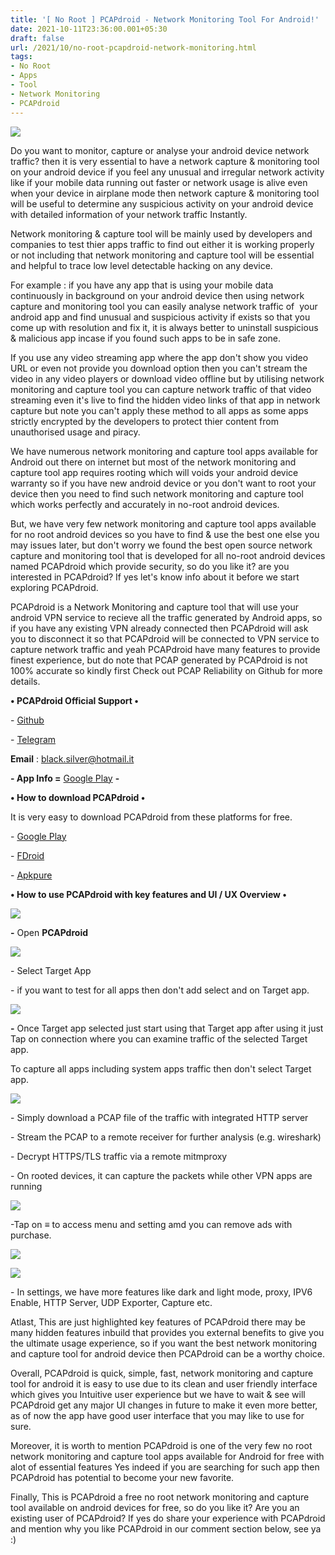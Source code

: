 ```yaml
---
title: '[ No Root ] PCAPdroid - Network Monitoring Tool For Android!'
date: 2021-10-11T23:36:00.001+05:30
draft: false
url: /2021/10/no-root-pcapdroid-network-monitoring.html
tags: 
- No Root
- Apps
- Tool
- Network Monitoring
- PCAPdroid
---
```


 [![](https://lh3.googleusercontent.com/-pqI8BWeEr90/YWR9G52Q4VI/AAAAAAAAG5Y/g_V5TilGn7MaVIu2nwJEP8poFCjEIHv1wCLcBGAsYHQ/s1600/1633975575328339-0.png)](https://lh3.googleusercontent.com/-pqI8BWeEr90/YWR9G52Q4VI/AAAAAAAAG5Y/g_V5TilGn7MaVIu2nwJEP8poFCjEIHv1wCLcBGAsYHQ/s1600/1633975575328339-0.png) 

  

  

  

Do you want to monitor, capture or analyse your android device network traffic? then it is very essential to have a network capture & monitoring tool on your android device if you feel any unusual and irregular network activity like if your mobile data running out faster or network usage is alive even when your device in airplane mode then network capture & monitoring tool will be useful to determine any suspicious activity on your android device with detailed information of your network traffic Instantly.

  

Network monitoring & capture tool will be mainly used by developers and companies to test thier apps traffic to find out either it is working properly or not including that network monitoring and capture tool will be essential and helpful to trace low level detectable hacking on any device.

  

For example : if you have any app that is using your mobile data continuously in background on your android device then using network capture and monitoring tool you can easily analyse network traffic of  your android app and find unusual and suspicious activity if exists so that you come up with resolution and fix it, it is always better to uninstall suspicious & malicious app incase if you found such apps to be in safe zone.

  

If you use any video streaming app where the app don't show you video URL or even not provide you download option then you can't stream the video in any video players or download video offline but by utilising network monitoring and capture tool you can capture network traffic of that video streaming even it's live to find the hidden video links of that app in network capture but note you can't apply these method to all apps as some apps strictly encrypted by the developers to protect thier content from unauthorised usage and piracy.

  

We have numerous network monitoring and capture tool apps available for Android out there on internet but most of the network monitoring and capture tool app requires rooting which will voids your android device warranty so if you have new android device or you don't want to root your device then you need to find such network monitoring and capture tool which works perfectly and accurately in no-root android devices.

  

But, we have very few network monitoring and capture tool apps available for no root android devices so you have to find & use the best one else you may issues later, but don't worry we found the best open source network capture and monitoring tool that is developed for all no-root android devices named PCAPdroid which provide security, so do you like it? are you interested in PCAPdroid? If yes let's know info about it before we start exploring PCAPdroid.

  

PCAPdroid is a Network Monitoring and capture tool that will use your android VPN service to recieve all the traffic generated by Android apps, so if you have any existing VPN already connected then PCAPdroid will ask you to disconnect it so that PCAPdroid will be connected to VPN service to capture network traffic and yeah PCAPdroid have many features to provide finest experience, but do note that PCAP generated by PCAPdroid is not 100% accurate so kindly first Check out PCAP Reliability on Github for more details.

  

**• PCAPdroid Official Support •**

\- [Github](https://emanuele-f.github.io/PCAPdroid/)

\- [Telegram](https://t.me/PCAPdroid)

  

**Email** : [black.silver@hotmail.it](mailto:black.silver@hotmail.it)

**\- App Info =** [Google Play](https://play.google.com/store/apps/details?id=com.emanuelef.remote_capture) **\-**

**• How to download PCAPdroid •**

It is very easy to download PCAPdroid from these platforms for free.

  

\- [Google Play](https://play.google.com/store/apps/details?id=com.emanuelef.remote_capture)

\- [FDroid](https://f-droid.org/en/packages/com.emanuelef.remote_capture/)

\- [Apkpure](https://m.apkpure.com/fr/pcapdroid-no-root-network-capture/com.emanuelef.remote_capture/amp)

  

**• How to use PCAPdroid with key features and UI / UX Overview •**

  

 [![](https://lh3.googleusercontent.com/-vtO8U0WQ_EY/YWR2gfyXhOI/AAAAAAAAG5M/phMGBbcCtNIfjA0IeR2a3vgeU-SzEH8LgCLcBGAsYHQ/s1600/1633973855576297-1.png)](https://lh3.googleusercontent.com/-vtO8U0WQ_EY/YWR2gfyXhOI/AAAAAAAAG5M/phMGBbcCtNIfjA0IeR2a3vgeU-SzEH8LgCLcBGAsYHQ/s1600/1633973855576297-1.png) 

  

**\-** Open **PCAPdroid**

  

 [![](https://lh3.googleusercontent.com/-u_tPhCB_fis/YWR2X1dDy-I/AAAAAAAAG5E/Cfiz_TlNUak6l9x1lRhludG2Xp_c48P0gCLcBGAsYHQ/s1600/1633973833570052-2.png)](https://lh3.googleusercontent.com/-u_tPhCB_fis/YWR2X1dDy-I/AAAAAAAAG5E/Cfiz_TlNUak6l9x1lRhludG2Xp_c48P0gCLcBGAsYHQ/s1600/1633973833570052-2.png) 

  

\- Select Target App 

  

\- if you want to test for all apps then don't add select and on Target app.

 **[![](https://lh3.googleusercontent.com/-iZ7OBI__SHg/YWR2SJjuVfI/AAAAAAAAG5A/FbrVi-RP8nUon6zzrbD0v93VGOugthwoACLcBGAsYHQ/s1600/1633973813736211-3.png)](https://lh3.googleusercontent.com/-iZ7OBI__SHg/YWR2SJjuVfI/AAAAAAAAG5A/FbrVi-RP8nUon6zzrbD0v93VGOugthwoACLcBGAsYHQ/s1600/1633973813736211-3.png)** 

**\-** Once Target app selected just start using that Target app after using it just Tap on connection where you can examine traffic of the selected Target app.

  

To capture all apps including system apps traffic then don't select Target app.

  

 [![](https://lh3.googleusercontent.com/-JRxjghhT4ow/YWR2NdEXwiI/AAAAAAAAG44/w419jOal_KMIQ0s_VBcX1n2G0ePeNUF0wCLcBGAsYHQ/s1600/1633973752713483-4.png)](https://lh3.googleusercontent.com/-JRxjghhT4ow/YWR2NdEXwiI/AAAAAAAAG44/w419jOal_KMIQ0s_VBcX1n2G0ePeNUF0wCLcBGAsYHQ/s1600/1633973752713483-4.png) 

  

\- Simply download a PCAP file of the traffic with integrated HTTP server

  

\- Stream the PCAP to a remote receiver for further analysis (e.g. wireshark)

  

\- Decrypt HTTPS/TLS traffic via a remote mitmproxy

  

\- On rooted devices, it can capture the packets while other VPN apps are running

  

 [![](https://lh3.googleusercontent.com/-9Oegh58KGHA/YWR192alehI/AAAAAAAAG40/bUnJU1O4N5Ue6rz01E8Wk3ux1v2HYgiMgCLcBGAsYHQ/s1600/1633973653790560-5.png)](https://lh3.googleusercontent.com/-9Oegh58KGHA/YWR192alehI/AAAAAAAAG40/bUnJU1O4N5Ue6rz01E8Wk3ux1v2HYgiMgCLcBGAsYHQ/s1600/1633973653790560-5.png) 

  

\-Tap on **≡** to access menu and setting amd you can remove ads with purchase.

  

 [![](https://lh3.googleusercontent.com/-j_pZO94FaIc/YWR1lKjsjmI/AAAAAAAAG4s/k9YJPQpkFNwy_Cmwv_7WRNn6fGkVyLSvgCLcBGAsYHQ/s1600/1633973564216947-6.png)](https://lh3.googleusercontent.com/-j_pZO94FaIc/YWR1lKjsjmI/AAAAAAAAG4s/k9YJPQpkFNwy_Cmwv_7WRNn6fGkVyLSvgCLcBGAsYHQ/s1600/1633973564216947-6.png) 

  

 [![](https://lh3.googleusercontent.com/-IAtQr_MfPF8/YWR1O7jcNpI/AAAAAAAAG4k/r7s6NRXehj4fQrm9Nlv2vyYuFnsS8Ll4gCLcBGAsYHQ/s1600/1633973479642509-7.png)](https://lh3.googleusercontent.com/-IAtQr_MfPF8/YWR1O7jcNpI/AAAAAAAAG4k/r7s6NRXehj4fQrm9Nlv2vyYuFnsS8Ll4gCLcBGAsYHQ/s1600/1633973479642509-7.png) 

  

\- In settings, we have more features like dark and light mode, proxy, IPV6 Enable, HTTP Server, UDP Exporter, Capture etc.

  

Atlast, This are just highlighted key features of PCAPdroid there may be many hidden features inbuild that provides you external benefits to give you the ultimate usage experience, so if you want the best network monitoring and capture tool for android device then PCAPdroid can be a worthy choice.

  

Overall, PCAPdroid is quick, simple, fast, network monitoring and capture tool for android it is easy to use due to its clean and user friendly interface which gives you Intuitive user experience but we have to wait & see will PCAPdroid get any major UI changes in future to make it even more better, as of now the app have good user interface that you may like to use for sure.

  

Moreover, it is worth to mention PCAPdroid is one of the very few no root network monitoring and capture tool apps available for Android for free with alot of essential features Yes indeed if you are searching for such app then PCAPdroid has potential to become your new favorite.

  

Finally, This is PCAPdroid a free no root network monitoring and capture tool available on android devices for free, so do you like it? Are you an existing user of PCAPdroid? If yes do share your experience with PCAPdroid and mention why you like PCAPdroid in our comment section below, see ya :)